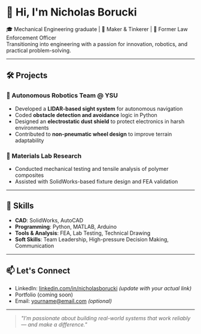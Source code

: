 # 👋 Hi, I'm Nicholas Borucki

🎓 Mechanical Engineering graduate | 🔧 Maker & Tinkerer | 🚓 Former Law Enforcement Officer  
Transitioning into engineering with a passion for innovation, robotics, and practical problem-solving.

---

## 🛠️ Projects

### 🤖 Autonomous Robotics Team @ YSU
- Developed a **LIDAR-based sight system** for autonomous navigation
- Coded **obstacle detection and avoidance** logic in Python
- Designed an **electrostatic dust shield** to protect electronics in harsh environments
- Contributed to **non-pneumatic wheel design** to improve terrain adaptability

### 🧪 Materials Lab Research
- Conducted mechanical testing and tensile analysis of polymer composites
- Assisted with SolidWorks-based fixture design and FEA validation

---

## 🔧 Skills

- **CAD**: SolidWorks, AutoCAD  
- **Programming**: Python, MATLAB, Arduino  
- **Tools & Analysis**: FEA, Lab Testing, Technical Drawing  
- **Soft Skills**: Team Leadership, High-pressure Decision Making, Communication

---

## 📫 Let's Connect

- LinkedIn: [linkedin.com/in/nicholasborucki](https://linkedin.com/in/nicholasborucki) *(update with your actual link)*  
- Portfolio (coming soon)  
- Email: yourname@email.com *(optional)*

---

> *"I’m passionate about building real-world systems that work reliably — and make a difference."*
